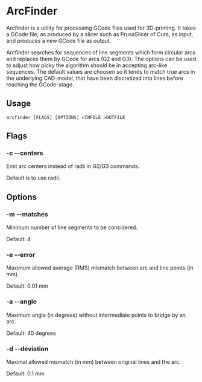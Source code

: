 # ArcFinder

Arcfinder is a utility for processing GCode files used for 3D-printing.
It takes a GCode file, as produced by a slicer such as PrusaSlicer of Cura,
as input, and produces a new GCode file as output.

Arcfinder searches for sequences of line segments which form circular
arcs and replaces them by GCode for arcs (G2 and G3).  The options can
be used to adjust how picky the algorithm should be in accepting
arc-like sequences.  The default values are choosen so it tends to
match true arcs in the underlying CAD-model, that have been
discretized into lines before reaching the GCode-stage.

## Usage

    arcfinder [FLAGS] [OPTIONS] <INFILE >OUTFILE


## Flags
### -c --centers

Emit arc centers instead of radii in G2/G3 commands.

Default is to use radii.


## Options

### -m --matches

Minimum number of line segments to be considered.

Default: 4


### -e --error

Maximum allowed average (RMS) mismatch between arc and line points (in mm).

Default: 0.01 mm


### -a --angle

Maximum angle (in degrees) without intermediate points to bridge by an arc.

Default: 40 degrees


### -d --deviation

Maximal allowed mismatch (in mm) between original lines and the arc.

Default: 0.1 mm
